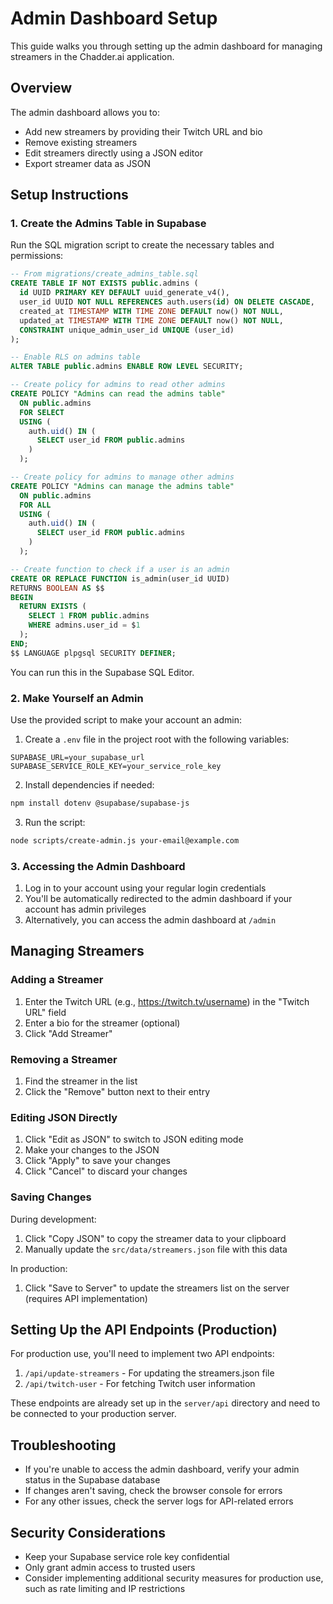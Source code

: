 # Admin Dashboard Setup

This guide walks you through setting up the admin dashboard for managing streamers in the Chadder.ai application.

## Overview

The admin dashboard allows you to:
- Add new streamers by providing their Twitch URL and bio
- Remove existing streamers
- Edit streamers directly using a JSON editor
- Export streamer data as JSON

## Setup Instructions

### 1. Create the Admins Table in Supabase

Run the SQL migration script to create the necessary tables and permissions:

```sql
-- From migrations/create_admins_table.sql
CREATE TABLE IF NOT EXISTS public.admins (
  id UUID PRIMARY KEY DEFAULT uuid_generate_v4(),
  user_id UUID NOT NULL REFERENCES auth.users(id) ON DELETE CASCADE,
  created_at TIMESTAMP WITH TIME ZONE DEFAULT now() NOT NULL,
  updated_at TIMESTAMP WITH TIME ZONE DEFAULT now() NOT NULL,
  CONSTRAINT unique_admin_user_id UNIQUE (user_id)
);

-- Enable RLS on admins table
ALTER TABLE public.admins ENABLE ROW LEVEL SECURITY;

-- Create policy for admins to read other admins
CREATE POLICY "Admins can read the admins table"
  ON public.admins
  FOR SELECT
  USING (
    auth.uid() IN (
      SELECT user_id FROM public.admins
    )
  );

-- Create policy for admins to manage other admins
CREATE POLICY "Admins can manage the admins table"
  ON public.admins
  FOR ALL
  USING (
    auth.uid() IN (
      SELECT user_id FROM public.admins
    )
  );

-- Create function to check if a user is an admin
CREATE OR REPLACE FUNCTION is_admin(user_id UUID)
RETURNS BOOLEAN AS $$
BEGIN
  RETURN EXISTS (
    SELECT 1 FROM public.admins
    WHERE admins.user_id = $1
  );
END;
$$ LANGUAGE plpgsql SECURITY DEFINER;
```

You can run this in the Supabase SQL Editor.

### 2. Make Yourself an Admin

Use the provided script to make your account an admin:

1. Create a `.env` file in the project root with the following variables:
```
SUPABASE_URL=your_supabase_url
SUPABASE_SERVICE_ROLE_KEY=your_service_role_key
```

2. Install dependencies if needed:
```bash
npm install dotenv @supabase/supabase-js
```

3. Run the script:
```bash
node scripts/create-admin.js your-email@example.com
```

### 3. Accessing the Admin Dashboard

1. Log in to your account using your regular login credentials
2. You'll be automatically redirected to the admin dashboard if your account has admin privileges
3. Alternatively, you can access the admin dashboard at `/admin`

## Managing Streamers

### Adding a Streamer

1. Enter the Twitch URL (e.g., https://twitch.tv/username) in the "Twitch URL" field
2. Enter a bio for the streamer (optional)
3. Click "Add Streamer"

### Removing a Streamer

1. Find the streamer in the list
2. Click the "Remove" button next to their entry

### Editing JSON Directly

1. Click "Edit as JSON" to switch to JSON editing mode
2. Make your changes to the JSON
3. Click "Apply" to save your changes
4. Click "Cancel" to discard your changes

### Saving Changes

During development:
1. Click "Copy JSON" to copy the streamer data to your clipboard
2. Manually update the `src/data/streamers.json` file with this data

In production:
1. Click "Save to Server" to update the streamers list on the server (requires API implementation)

## Setting Up the API Endpoints (Production)

For production use, you'll need to implement two API endpoints:

1. `/api/update-streamers` - For updating the streamers.json file
2. `/api/twitch-user` - For fetching Twitch user information

These endpoints are already set up in the `server/api` directory and need to be connected to your production server.

## Troubleshooting

- If you're unable to access the admin dashboard, verify your admin status in the Supabase database
- If changes aren't saving, check the browser console for errors
- For any other issues, check the server logs for API-related errors

## Security Considerations

- Keep your Supabase service role key confidential
- Only grant admin access to trusted users
- Consider implementing additional security measures for production use, such as rate limiting and IP restrictions 